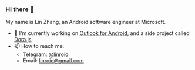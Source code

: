 ### Hi there 👋

My name is Lin Zhang, an Android software engineer at Microsoft.

- 🔭 I'm currently working on [Outlook for Android](https://play.google.com/store/apps/details?id=com.microsoft.office.outlook), and a side project called [Dora.js](https://github.com/Dorajs)
- 📫 How to reach me: 
  * Telegram: [@linroid](https://t.me/linroid)
  * Email: linroid@gmail.com
  
